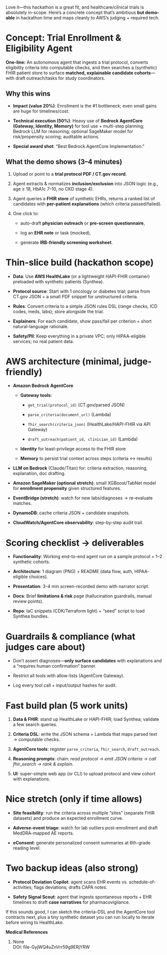 Love it—this hackathon is a great fit, and healthcare/clinical trials is absolutely in-scope. Here’s a concrete concept that’s ambitious **but demo-able** in hackathon time and maps cleanly to AWS’s judging \+ required tech.

# **Concept: Trial Enrollment & Eligibility Agent**

**One-line:** An autonomous agent that ingests a trial protocol, converts eligibility criteria into computable checks, and then searches a (synthetic) FHIR patient store to surface **matched, explainable candidate cohorts**—with draft outreach/tasks for study coordinators.

## **Why this wins**

* **Impact (value 20%)**: Enrollment is the \#1 bottleneck; even small gains are huge for timelines/cost.

* **Technical execution (50%)**: Heavy use of **Bedrock AgentCore (Gateway, Identity, Memory)** for tool use \+ multi-step planning; Bedrock LLM for reasoning; optional SageMaker model for risk/propensity scoring; auditable actions.

* **Special award shot**: “Best Bedrock AgentCore Implementation.”

## **What the demo shows (3–4 minutes)**

1. Upload or point to a **trial protocol PDF / CT.gov record**.

2. Agent extracts & normalizes **inclusion/exclusion** into JSON logic (e.g., age ≥ 18, HbA1c 7–10, no CKD stage 4).

3. Agent queries a **FHIR store** of synthetic EHRs, returns a ranked list of candidates with **per-patient explanations** (which criteria passed/failed).

4. One click to:

   * auto-draft **physician outreach** or **pre-screen questionnaire**,

   * log an **EHR note** or task (mocked),

   * generate **IRB-friendly screening worksheet**.

# **Thin-slice build (hackathon scope)**

* **Data**: Use **AWS HealthLake** (or a lightweight HAPI-FHIR container) preloaded with synthetic patients (Synthea).

* **Protocol source**: Start with 1 oncology or diabetes trial; parse from CT.gov JSON \+ a small PDF snippet for unstructured criteria.

* **Rules**: Convert criteria to a simple JSON rules DSL (range checks, ICD codes, meds, labs); store alongside the trial.

* **Explainers**: For each candidate, show pass/fail per criterion \+ short natural-language rationale.

* **Safety/PII**: Keep everything in a private VPC; only HIPAA-eligible services; no real patient data.

# **AWS architecture (minimal, judge-friendly)**

* **Amazon Bedrock AgentCore**

  * **Gateway tools**:

    * `get_trial(protocol_id)` (CT.gov/parsed JSON)

    * `parse_criteria(document_url)` (Lambda)

    * `fhir_search(criteria_json)` (HealthLake/HAPI-FHIR via API Gateway)

    * `draft_outreach(patient_id, clinician_id)` (Lambda)

  * **Identity** for least-privilege access to the FHIR store

  * **Memory** to persist trial context across steps (criteria ↔ results)

* **LLM on Bedrock** (Claude/Titan) for: criteria extraction, reasoning, explanation, doc drafting.

* **Amazon SageMaker (optional stretch)**: small XGBoost/TabNet model for **enrollment propensity** given structured features.

* **EventBridge (stretch)**: watch for new labs/diagnoses → re-evaluate matches.

* **DynamoDB**: cache criteria JSON \+ candidate snapshots.

* **CloudWatch/AgentCore observability**: step-by-step audit trail.

# **Scoring checklist → deliverables**

* **Functionality**: Working end-to-end agent run on a sample protocol \+ 1–2 synthetic cohorts.

* **Architecture**: 1 diagram (PNG) \+ README (data flow, auth, HIPAA-eligible choices).

* **Presentation**: 3–4 min screen-recorded demo with narrator script.

* **Docs**: Brief **limitations & risk** page (hallucination guardrails, manual review points).

* **Repo**: IaC snippets (CDK/Terraform light) \+ “seed” script to load Synthea bundles.

# **Guardrails & compliance (what judges care about)**

* Don’t assert diagnoses—**only surface candidates** with explanations and a “requires human confirmation” banner.

* Restrict all tools with allow-lists (AgentCore Gateway).

* Log every tool call \+ input/output hashes for audit.

# **Fast build plan (5 work units)**

1. **Data & FHIR**: stand up HealthLake or HAPI-FHIR; load Synthea; validate a few search queries.

2. **Criteria DSL**: write the JSON schema \+ Lambda that maps parsed text → computable checks.

3. **AgentCore tools**: register `parse_criteria`, `fhir_search`, `draft_outreach`.

4. **Reasoning prompts**: chain: *read protocol → emit JSON criteria → call fhir\_search → rank & explain*.

5. **UI**: super-simple web app (or CLI) to upload protocol and view cohort with explanations.

# **Nice stretch (only if time allows)**

* **Site feasibility**: run the criteria across multiple “sites” (separate FHIR datasets) and produce an expected enrollment curve.

* **Adverse-event triage**: watch for lab outliers post-enrollment and draft MedDRA-mapped AE reports.

* **eConsent**: generate personalized consent summaries at 6th-grade reading level.

# **Two backup ideas (also strong)**

* **Protocol Deviation Copilot**: agent scans EHR events vs. schedule-of-activities; flags deviations; drafts CAPA notes.

* **Safety Signal Scout**: agent that ingests spontaneous reports \+ EHR timelines to draft **case narratives** for pharmacovigilance.

If this sounds good, I can sketch the criteria-DSL and the AgentCore tool contracts next, plus a tiny synthetic dataset you can run locally to iterate before wiring to HealthLake.

**Medical References**

1. None  
   DOI: file-GyjWQ4uZnVrr59g9ERjYRW

